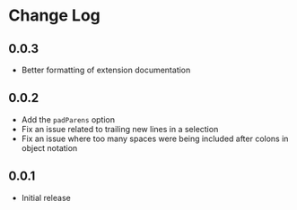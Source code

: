 # Change Log

## 0.0.3

- Better formatting of extension documentation

## 0.0.2

- Add the `padParens` option
- Fix an issue related to trailing new lines in a selection
- Fix an issue where too many spaces were being included after colons in object notation

## 0.0.1

- Initial release
